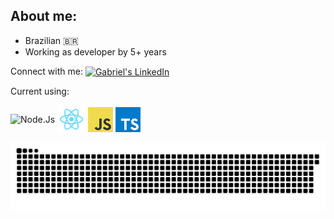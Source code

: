 


## About me:
- Brazilian 🇧🇷
- Working as developer by 5+ years

<p>
  Connect with me:
  
<a target="_blank" href="https://www.linkedin.com/in/gabrielgrv/">
  <img align="center" alt="Gabriel's LinkedIn" height="30" width="30" src="https://cdn.jsdelivr.net/gh/devicons/devicon/icons/linkedin/linkedin-original.svg" style="max-width:100%;">
</a>
</p>

Current using:
<div>
  <img align="center" alt="Node.Js" height="40" width="40" src="https://avatars.githubusercontent.com/u/9950313?s=200&v=4" style="max-width:100%;">
  <img align="center" alt="ReactJs" height="45" width="45" src="https://raw.githubusercontent.com/github/explore/80688e429a7d4ef2fca1e82350fe8e3517d3494d/topics/react/react.png" style="max-width:100%;">
  <img align="center" alt="Js" height="40" width="40" src="https://raw.githubusercontent.com/github/explore/80688e429a7d4ef2fca1e82350fe8e3517d3494d/topics/javascript/javascript.png" style="max-width:100%;">
  <img align="center" alt="Ts" height="40" width="40" src="https://raw.githubusercontent.com/github/explore/80688e429a7d4ef2fca1e82350fe8e3517d3494d/topics/typescript/typescript.png" style="max-width:100%;">
</div>

![Snake animation](https://github.com/drayerr/drayerr/blob/output/github-contribution-grid-snake.svg)

<!--
**Drayerr/Drayerr** is a ✨ _special_ ✨ repository because its `README.md` (this file) appears on your GitHub profile.

Here are some ideas to get you started:

- 🔭 I’m currently working on ...
- 🌱 I’m currently learning ...
- 👯 I’m looking to collaborate on ...
- 🤔 I’m looking for help with ...
- 💬 Ask me about ...
- 📫 How to reach me: ...
- 😄 Pronouns: ...
- ⚡ Fun fact: ...
-->
